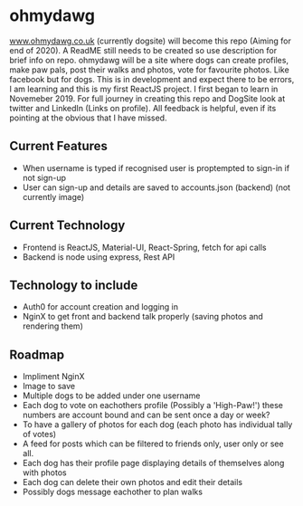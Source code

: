 # ohmydawg
www.ohmydawg.co.uk (currently dogsite) will become this repo (Aiming for end of 2020). A ReadME still needs to be created so use description for brief info on repo. ohmydawg will be a site where dogs can create profiles, make paw pals, post their walks and photos, vote for favourite photos. Like facebook but for dogs. This is in development and expect there to be errors, I am learning and this is my first ReactJS project. I first began to learn in Novemeber 2019. For full journey in creating this repo and DogSite look at twitter and LinkedIn (Links on profile). All feedback is helpful, even if its pointing at the obvious that I have missed.

## Current Features 

* When username is typed if recognised user is proptempted to sign-in if not sign-up
* User can sign-up and details are saved to accounts.json (backend) (not currently image)

## Current Technology

* Frontend is ReactJS, Material-UI, React-Spring, fetch for api calls
* Backend is node using express, Rest API

## Technology to include

* Auth0 for account creation and logging in
* NginX to get front and backend talk properly (saving photos and rendering them)

## Roadmap

* Impliment NginX
* Image to save
* Multiple dogs to be added under one username
* Each dog to vote on eachothers profile (Possibly a 'High-Paw!') these numbers are account bound and can be sent once a day or week?
* To have a gallery of photos for each dog (each photo has individual tally of votes)
* A feed for posts which can be filtered to friends only, user only or see all.
* Each dog has their profile page displaying details of themselves along with photos
* Each dog can delete their own photos and edit their details
* Possibly dogs message eachother to plan walks
